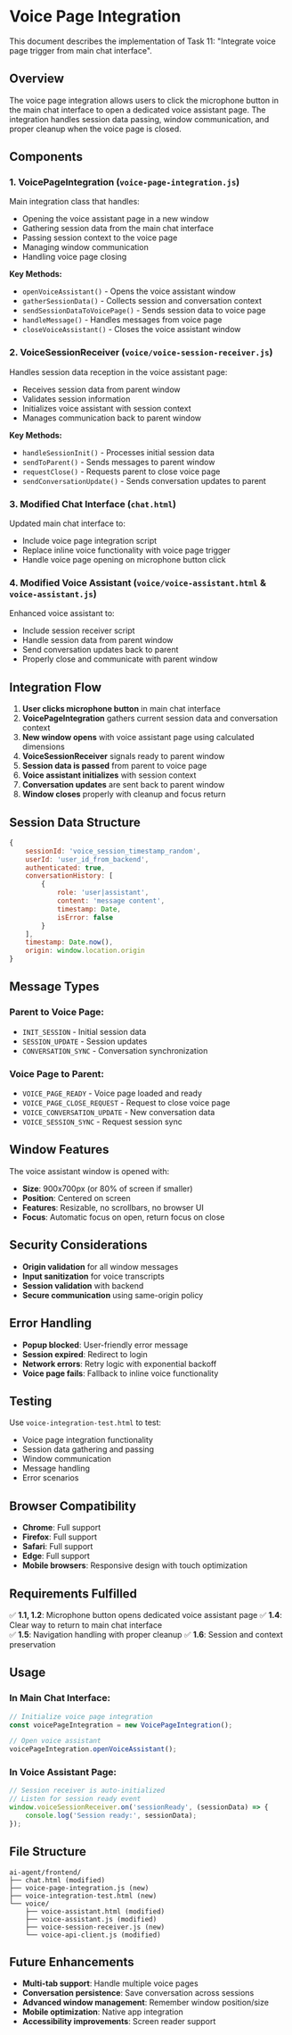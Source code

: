 # Voice Page Integration

This document describes the implementation of Task 11: "Integrate voice page trigger from main chat interface".

## Overview

The voice page integration allows users to click the microphone button in the main chat interface to open a dedicated voice assistant page. The integration handles session data passing, window communication, and proper cleanup when the voice page is closed.

## Components

### 1. VoicePageIntegration (`voice-page-integration.js`)

Main integration class that handles:
- Opening the voice assistant page in a new window
- Gathering session data from the main chat interface
- Passing session context to the voice page
- Managing window communication
- Handling voice page closing

**Key Methods:**
- `openVoiceAssistant()` - Opens the voice assistant window
- `gatherSessionData()` - Collects session and conversation context
- `sendSessionDataToVoicePage()` - Sends session data to voice page
- `handleMessage()` - Handles messages from voice page
- `closeVoiceAssistant()` - Closes the voice assistant window

### 2. VoiceSessionReceiver (`voice/voice-session-receiver.js`)

Handles session data reception in the voice assistant page:
- Receives session data from parent window
- Validates session information
- Initializes voice assistant with session context
- Manages communication back to parent window

**Key Methods:**
- `handleSessionInit()` - Processes initial session data
- `sendToParent()` - Sends messages to parent window
- `requestClose()` - Requests parent to close voice page
- `sendConversationUpdate()` - Sends conversation updates to parent

### 3. Modified Chat Interface (`chat.html`)

Updated main chat interface to:
- Include voice page integration script
- Replace inline voice functionality with voice page trigger
- Handle voice page opening on microphone button click

### 4. Modified Voice Assistant (`voice/voice-assistant.html` & `voice-assistant.js`)

Enhanced voice assistant to:
- Include session receiver script
- Handle session data from parent window
- Send conversation updates back to parent
- Properly close and communicate with parent window

## Integration Flow

1. **User clicks microphone button** in main chat interface
2. **VoicePageIntegration** gathers current session data and conversation context
3. **New window opens** with voice assistant page using calculated dimensions
4. **VoiceSessionReceiver** signals ready to parent window
5. **Session data is passed** from parent to voice page
6. **Voice assistant initializes** with session context
7. **Conversation updates** are sent back to parent window
8. **Window closes** properly with cleanup and focus return

## Session Data Structure

```javascript
{
    sessionId: 'voice_session_timestamp_random',
    userId: 'user_id_from_backend',
    authenticated: true,
    conversationHistory: [
        {
            role: 'user|assistant',
            content: 'message content',
            timestamp: Date,
            isError: false
        }
    ],
    timestamp: Date.now(),
    origin: window.location.origin
}
```

## Message Types

### Parent to Voice Page:
- `INIT_SESSION` - Initial session data
- `SESSION_UPDATE` - Session updates
- `CONVERSATION_SYNC` - Conversation synchronization

### Voice Page to Parent:
- `VOICE_PAGE_READY` - Voice page loaded and ready
- `VOICE_PAGE_CLOSE_REQUEST` - Request to close voice page
- `VOICE_CONVERSATION_UPDATE` - New conversation data
- `VOICE_SESSION_SYNC` - Request session sync

## Window Features

The voice assistant window is opened with:
- **Size**: 900x700px (or 80% of screen if smaller)
- **Position**: Centered on screen
- **Features**: Resizable, no scrollbars, no browser UI
- **Focus**: Automatic focus on open, return focus on close

## Security Considerations

- **Origin validation** for all window messages
- **Input sanitization** for voice transcripts
- **Session validation** with backend
- **Secure communication** using same-origin policy

## Error Handling

- **Popup blocked**: User-friendly error message
- **Session expired**: Redirect to login
- **Network errors**: Retry logic with exponential backoff
- **Voice page fails**: Fallback to inline voice functionality

## Testing

Use `voice-integration-test.html` to test:
- Voice page integration functionality
- Session data gathering and passing
- Window communication
- Message handling
- Error scenarios

## Browser Compatibility

- **Chrome**: Full support
- **Firefox**: Full support
- **Safari**: Full support
- **Edge**: Full support
- **Mobile browsers**: Responsive design with touch optimization

## Requirements Fulfilled

✅ **1.1, 1.2**: Microphone button opens dedicated voice assistant page
✅ **1.4**: Clear way to return to main chat interface  
✅ **1.5**: Navigation handling with proper cleanup
✅ **1.6**: Session and context preservation

## Usage

### In Main Chat Interface:
```javascript
// Initialize voice page integration
const voicePageIntegration = new VoicePageIntegration();

// Open voice assistant
voicePageIntegration.openVoiceAssistant();
```

### In Voice Assistant Page:
```javascript
// Session receiver is auto-initialized
// Listen for session ready event
window.voiceSessionReceiver.on('sessionReady', (sessionData) => {
    console.log('Session ready:', sessionData);
});
```

## File Structure

```
ai-agent/frontend/
├── chat.html (modified)
├── voice-page-integration.js (new)
├── voice-integration-test.html (new)
└── voice/
    ├── voice-assistant.html (modified)
    ├── voice-assistant.js (modified)
    ├── voice-session-receiver.js (new)
    └── voice-api-client.js (modified)
```

## Future Enhancements

- **Multi-tab support**: Handle multiple voice pages
- **Conversation persistence**: Save conversation across sessions
- **Advanced window management**: Remember window position/size
- **Mobile optimization**: Native app integration
- **Accessibility improvements**: Screen reader support